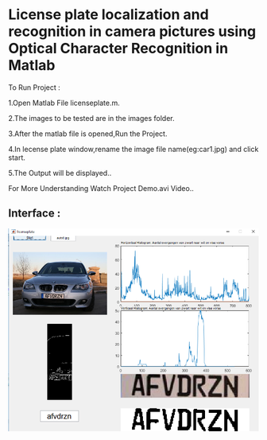 # License plate localization and recognition in camera pictures using Optical Character Recognition in Matlab

To Run Project :

1.Open Matlab File licenseplate.m.

2.The images to be tested are in the images folder.

3.After the matlab file is opened,Run the Project.

4.In lecense plate window,rename the image file name(eg:car1.jpg) and click start.

5.The Output will be displayed..

For More Understanding Watch Project Demo.avi Video..

## Interface :
![](https://raw.githubusercontent.com/ManoBalaR/Digital-Image-Processing-Project/master/Screenshot.png)
